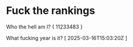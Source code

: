 # Fuck the rankings

Who the hell am I?
{ 11233483 }

What fucking year is it?
[ 2025-03-16T15:03:20Z ]
